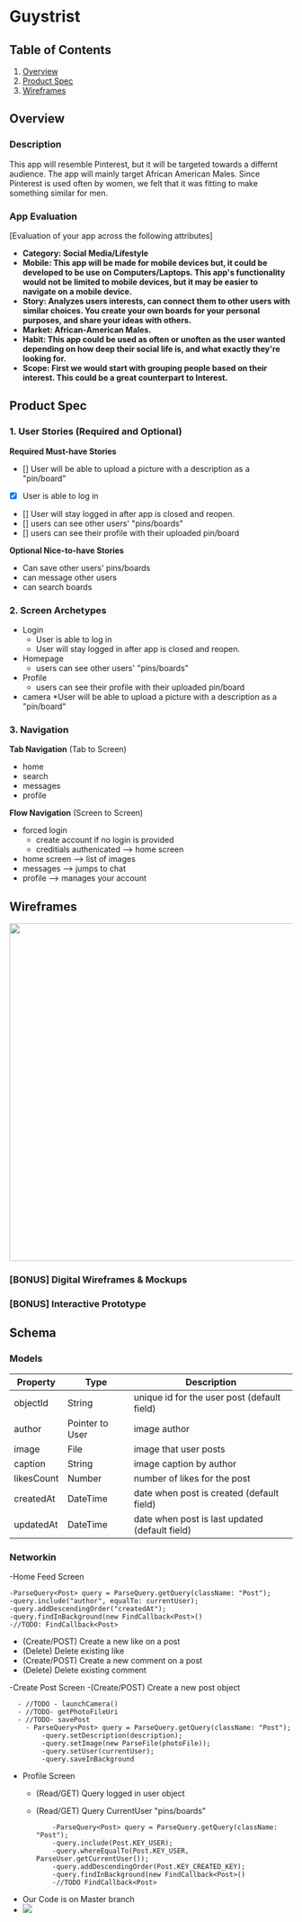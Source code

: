 # Guystrist

## Table of Contents
1. [Overview](#Overview)
1. [Product Spec](#Product-Spec)
1. [Wireframes](#Wireframes)


## Overview
### Description
This app will resemble Pinterest, but it will be targeted towards a differnt audience. The app will mainly target African American Males. Since Pinterest is used often by women, we felt that it was fitting to make something similar for men. 

### App Evaluation
[Evaluation of your app across the following attributes]
- **Category: Social Media/Lifestyle**
- **Mobile: This app will be made for mobile devices but, it could be developed to be use on Computers/Laptops. This app's functionality would not be limited to mobile devices, but it may be easier to navigate on a mobile device.**
- **Story: Analyzes users interests, can connect them to other users with similar choices. You create your own boards for your personal purposes, and share your ideas with others.**
- **Market: African-American Males.**
- **Habit: This app could be used as often or unoften as the user wanted depending on how deep their social life is, and what exactly they're looking for.**
- **Scope: First we would start with grouping people based on their interest. This could be a great counterpart to Interest.**

## Product Spec

### 1. User Stories (Required and Optional)

**Required Must-have Stories**

- [] User will be able to upload a picture with a description as a "pin/board"
- [x] User is able to log in 
- [] User will stay logged in after app is closed and reopen.
- [] users can see other users' "pins/boards"
- [] users can see their profile with their uploaded pin/board

**Optional Nice-to-have Stories**

* Can save other users' pins/boards
* can message other users
* can search boards


### 2. Screen Archetypes

* Login 
   * User is able to log in 
   * User will stay logged in after app is closed and reopen.
* Homepage 
   * users can see other users' "pins/boards"
* Profile
   * users can see their profile with their uploaded pin/board
* camera
    *User will be able to upload a picture with a description as a "pin/board"
### 3. Navigation

**Tab Navigation** (Tab to Screen)

* home
* search
* messages
* profile

**Flow Navigation** (Screen to Screen)

* forced login
   * create account if no login is provided
   * creditials authenicated --> home screen
* home screen --> list of images
* messages --> jumps to chat
* profile --> manages your account

## Wireframes
<img src="https://github.com/CSC-4001-Pinterest/PinterestApp/blob/main/IMG_2878.jpg" width=600>

### [BONUS] Digital Wireframes & Mockups

### [BONUS] Interactive Prototype

## Schema 

### Models
Property |	Type | Description
| --- | --- | --- |
objectId |String	|unique id for the user post (default field)
author	| Pointer to User	| image author
image |	File	| image that user posts
caption |	String |	image caption by author
likesCount |	Number |	number of likes for the post
createdAt |	DateTime |	date when post is created (default field)
updatedAt	| DateTime	| date when post is last updated (default field)
### Networkin
-Home Feed Screen
  
    -ParseQuery<Post> query = ParseQuery.getQuery(className: "Post");
    -query.include("author", equalTo: currentUser);
    -query.addDescendingOrder("createdAt");
    -query.findInBackground(new FindCallback<Post>()
    -//TODO: FindCallback<Post>
    
  - (Create/POST) Create a new like on a post
  - (Delete) Delete existing like
  - (Create/POST) Create a new comment on a post
  - (Delete) Delete existing comment


-Create Post Screen 
  -(Create/POST) Create a new post object
  
      - //TODO - launchCamera()
      - //TODO- getPhotoFileUri
      - //TODO- savePost
        - ParseQuery<Post> query = ParseQuery.getQuery(className: "Post");
            -query.setDescription(description);
            -query.setImage(new ParseFile(photoFile));
            -query.setUser(currentUser);
            -query.saveInBackground


- Profile Screen
  - (Read/GET) Query logged in user object
  - (Read/GET) Query CurrentUser "pins/boards"
    
    
  
            -ParseQuery<Post> query = ParseQuery.getQuery(className: "Post");
            -query.include(Post.KEY_USER);
            -query.whereEqualTo(Post.KEY_USER, ParseUser.getCurrentUser());
            -query.addDescendingOrder(Post.KEY_CREATED_KEY);
            -query.findInBackground(new FindCallback<Post>()
            -//TODO FindCallback<Post>
            
- Our Code is on Master branch
- <img src='https://github.com/CSC-4001-Pinterest/PinterestApp/blob/main/guystrist.gif'/>

